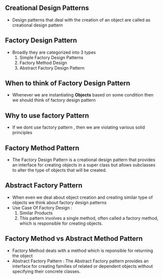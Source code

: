 ## Creational Design Patterns
- Design patterns that deal with the creation of an object are called as creational design pattern
## Factory Design Pattern
- Broadly they are categorized into 3 types
    1. Simple Factory Design Patterns
    2. Factory Method Design 
    3. Abstract Factory Design Pattern
## When to think of Factory Design Pattern
- Whenever we are instantiating **Objects** based on some condition then we should think of factory design pattern
## Why to use factory Pattern
- If we dont use factory pattern , then we are violating various solid principles
## Factory Method Pattern
- The Factory Design Pattern is a creational design pattern that provides an interface for creating objects in a super class but allows subclasses to alter the type of objects that will be created. 
## Abstract Factory Pattern
- When even we deal about object creation and creating similar type of objects we think about factory design patterns
- Use Case Of Factory Design :
    1. Similar Products
    2. This pattern involves a single method, often called a factory method, which is responsible for creating objects.
## Factory Method vs Abstract Method Pattern
- Factory Method deals with a method which is reponsible for returning the object
- Abstract Factory Pattern : The Abstract Factory pattern provides an interface for creating families of related or dependent objects without specifying their concrete classes.
